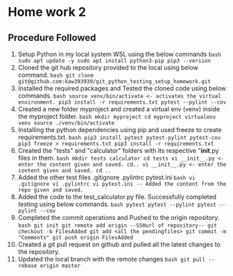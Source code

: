 # Home work 2

## Procedure Followed

1. Setup Python in my local system WSL using the below commands
		```bash
		sudo apt update -y
		sudo apt install python3-pip
		pip3 --version
		```
2. Cloned the git hub repository provided to the local using below command.
		```bash
		git clone git@github.com:kaw393939/git_python_testing_setup_homework.git
		```
3. Installed the required packages and Tested the cloned code using below commands.
		```bash
		source venv/bin/activate <- activates the virtual environment.
		pip3 install -r requirements.txt
		pytest --pylint --cov
		```
4. Created a new folder myproject and created a virtual env (venv) inside the myproject folder.
		```bash
		mkdir myproject
		cd myproject
		virtualenv venv
		source ./venv/bin/activate
		```
5. Installing the python dependencies using pip and used freeze to create requirements.txt.
		```bash
		pip3 install pytest pytest-pylint pytest-cov
		pip3 freeze > requirements.txt
		pip3 install -r requirements.txt
		```
6. Created the "tests" and "calculator" folders with its respective "__init__.py files in them.
		```bash
		mkdir tests calculator
		cd tests
		vi __init__.py <- enter the content given and saved.
		cd..
		vi __init__.py <- enter the content given and saved.
		cd ..
		```
7. Added the other test files .gitignore .pylintrc pytest.ini 
		```bash
		vi .gitignore
		vi .pylintrc
		vi pytest.ini
		-- Added the content from the repo given and saved.
		```
8. Added the code to the test_calculator.py file. Successfully completed testing using below commands.
		```bash
		pytest
		pytest --pylint
		pytest --pylint --cov
		```
9. Completed the commit operations and Pushed to the origin repository.
		```bash
		git init
		git remote add origin --SSHurl of repository--
		git checkout -b FilesAdded
		git add <all the pendingfiles>
		git commit -m "Comments"
		git push origin FilesAdded
		```
10. Created a git pull request on github and pulled all the latest changes to the repository.
11. Updated the local branch with the remote changes
		```bash
		git pull --rebase origin master
		```


